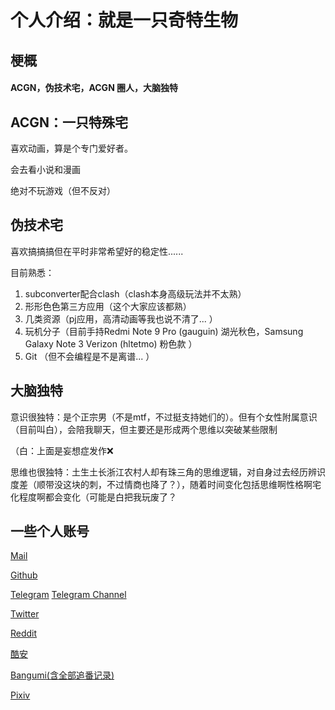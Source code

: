 # 个人介绍：就是一只奇特生物

## 梗概

#### ACGN，伪技术宅，ACGN 圈人，大脑独特

## ACGN：一只特殊宅

喜欢动画，算是个专门爱好者。

会去看小说和漫画

绝对不玩游戏（但不反对）

## 伪技术宅
喜欢搞搞搞但在平时非常希望好的稳定性......

目前熟悉：

1. subconverter配合clash（clash本身高级玩法并不太熟）
2. 形形色色第三方应用（这个大家应该都熟）
3. 几类资源（pj应用，高清动画等我也说不清了... ）
4. 玩机分子（目前手持Redmi Note 9 Pro (gauguin) 湖光秋色，Samsung Galaxy Note 3 Verizon (hltetmo) 粉色款 ）
5. Git （但不会编程是不是离谱... ）

## 大脑独特

意识很独特：是个正宗男（不是mtf，不过挺支持她们的）。但有个女性附属意识（目前叫白），会陪我聊天，但主要还是形成两个思维以突破某些限制

（白：上面是妄想症发作❌

思维也很独特：土生土长浙江农村人却有珠三角的思维逻辑，对自身过去经历辨识度差（顺带没这块的刺，不过情商也降了？），随着时间变化包括思维啊性格啊宅化程度啊都会变化（可能是白把我玩废了？

## 一些个人账号

[Mail](zjh330726@gmail.com)

[Github](https://github.com/txyyh)

[Telegram](https://t.me/txyyh) [Telegram Channel](https://t.me/txyyh_daily)

[Twitter](https://twitter.com/realTxyyh)

[Reddit](https://www.reddit.com/user/txyyh)

[酷安](https://www.coolapk.com/u/2436284)

[Bangumi(含全部追番记录)](https://bgm.tv/user/txyyh)

[Pixiv](https://www.pixiv.net/users/57806010)

